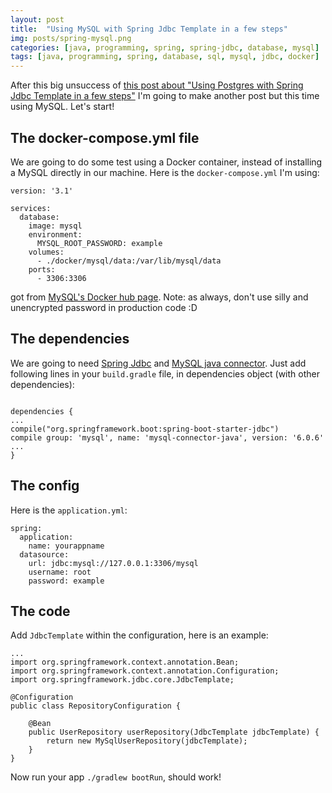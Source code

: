 ```yaml
---
layout: post
title:  "Using MySQL with Spring Jdbc Template in a few steps"
img: posts/spring-mysql.png
categories: [java, programming, spring, spring-jdbc, database, mysql]
tags: [java, programming, spring, database, sql, mysql, jdbc, docker]
---
```

After this big unsuccess of [this post about "Using Postgres with Spring Jdbc Template in a few steps"](http://www.fabridinapoli.com/using-postgres-with-spring-jdbc-template-few-steps/) I'm going to make another post but this time using MySQL.
Let's start!

## The docker-compose.yml file
We are going to do some test using a Docker container, instead of installing a MySQL directly in our machine.
Here is the `docker-compose.yml` I'm using:
```
version: '3.1'

services:
  database:
    image: mysql
    environment:
      MYSQL_ROOT_PASSWORD: example
    volumes:
      - ./docker/mysql/data:/var/lib/mysql/data
    ports:
      - 3306:3306
```
got from [MySQL's Docker hub page](https://hub.docker.com/_/mysql/).
Note: as always, don't use silly and unencrypted password in production code :D

## The dependencies
We are going to need [Spring Jdbc](https://mvnrepository.com/artifact/org.springframework/spring-jdbc) and [MySQL java connector](https://mvnrepository.com/artifact/mysql/mysql-connector-java).
Just add following lines in your `build.gradle` file, in dependencies object (with other dependencies):
```

dependencies {
...
compile("org.springframework.boot:spring-boot-starter-jdbc")
compile group: 'mysql', name: 'mysql-connector-java', version: '6.0.6'
...
}
```

## The config
Here is the `application.yml`:

```
spring:
  application:
    name: yourappname
  datasource:
    url: jdbc:mysql://127.0.0.1:3306/mysql
    username: root
    password: example
```

## The code

Add `JdbcTemplate` within the configuration, here is an example:
```
...
import org.springframework.context.annotation.Bean;
import org.springframework.context.annotation.Configuration;
import org.springframework.jdbc.core.JdbcTemplate;

@Configuration
public class RepositoryConfiguration {

    @Bean
    public UserRepository userRepository(JdbcTemplate jdbcTemplate) {
        return new MySqlUserRepository(jdbcTemplate);
    }
}
```

Now run your app `./gradlew bootRun`, should work!